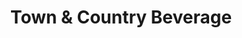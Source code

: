 ---
title: "Town & Country Beverage"
url: /davisburg/town-und-country-beverage/
shop: Lebensmittel
---